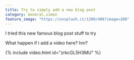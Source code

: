 ```yaml
---
title: Try to simply add a new blog post
category: General,simon
feature_image: "https://unsplash.it/1200/400?image=200"
---
```


I tried this new famous blog post stuff to try
<!-- more -->

What happen if i add a video here? hm?

{% include video.html id="zrkcGL5H3MU" %}

#
